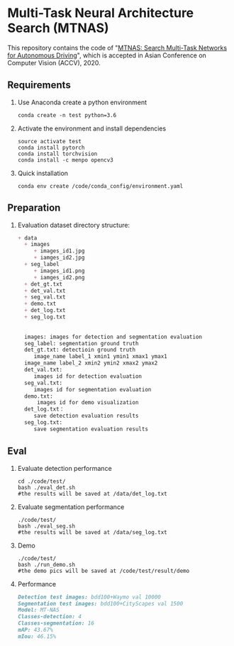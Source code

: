 # Multi-Task Neural Architecture Search (MTNAS)

This repository contains the code of "[MTNAS: Search Multi-Task Networks for Autonomous Driving](https://openaccess.thecvf.com/content/ACCV2020/papers/Liu_MTNAS_Search_Multi-Task_Networks_for_Autonomous_Driving_ACCV_2020_paper.pdf)", which is accepted in Asian Conference on Computer Vision (ACCV), 2020.

##  Requirements

1. Use Anaconda create a python  environment

   ```shell
   conda create -n test python=3.6
   ```

2. Activate the environment and install dependencies

   ```shell
   source activate test
   conda install pytorch
   conda install torchvision
   conda install -c menpo opencv3
   ```

3. Quick installation 

   ```shell
   conda env create /code/conda_config/environment.yaml
   ```

## Preparation

1. Evaluation dataset directory structure:

   ```markdown
   + data
     + images
        + images_id1.jpg
        + iamges_id2.jpg
     + seg_label
        + images_id1.png
        + iamges_id2.png
     + det_gt.txt
     + det_val.txt
     + seg_val.txt
     + demo.txt
     + det_log.txt
     + seg_log.txt
     
     
     images: images for detection and segmentation evaluation
     seg_label: segmentation ground truth
     det_gt.txt: detectioin ground truth
        image_name label_1 xmin1 ymin1 xmax1 ymax1
     image_name label_2 xmin2 ymin2 xmax2 ymax2
     det_val.txt:
        images id for detection evaluation
     seg_val.txt:
        images id for segmentation evaluation
     demo.txt:
     	 images id for demo visualization
     det_log.txt：
        save detection evaluation results
     seg_log.txt:
        save segmentation evaluation results
   ```

## Eval

1. Evaluate detection performance

   ```shell
   cd ./code/test/
   bash ./eval_det.sh
   #the results will be saved at /data/det_log.txt
   ```

2. Evaluate segmentation performance

   ```shell
   ./code/test/
   bash ./eval_seg.sh
   #the results will be saved at /data/seg_log.txt
   ```

3. Demo

   ```shell
   ./code/test/
   bash ./run_demo.sh
   #the demo pics will be saved at /code/test/result/demo
   ```

4. Performance

   ```markdown
   Detection test images: bdd100+Waymo val 10000
   Segmentation test images: bdd100+CityScapes val 1500
   Model: MT-NAS
   Classes-detection: 4
   Classes-segmentation: 16
   mAP: 43.67% 
   mIou: 46.15%
   ```
